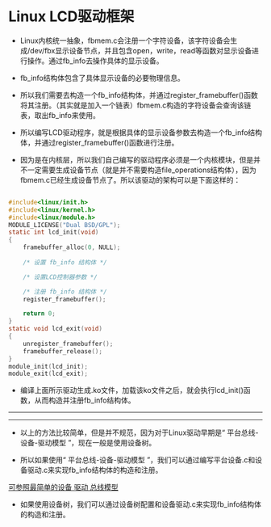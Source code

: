 # Linux LCD驱动框架

* Linux内核统一抽象，fbmem.c会注册一个字符设备，该字符设备会生成/dev/fbx显示设备节点，并且包含open，write，read等函数对显示设备进行操作。通过fb_info去操作具体的显示设备。

* fb_info结构体包含了具体显示设备的必要物理信息。

* 所以我们需要去构造一个fb_info结构体，并通过register_framebuffer()函数将其注册。（其实就是加入一个链表）fbmem.c构造的字符设备会查询该链表，取出fb_info来使用。

* 所以编写LCD驱动程序，就是根据具体的显示设备参数去构造一个fb_info结构体，并通过register_framebuffer()函数进行注册。

* 因为是在内核层，所以我们自己编写的驱动程序必须是一个内核模块，但是并不一定需要生成设备节点（就是并不需要构造file_operations结构体），因为fbmem.c已经生成设备节点了。所以该驱动的架构可以是下面这样的：

```c

#include<linux/init.h>
#include<linux/kernel.h>
#include<linux/module.h>
MODULE_LICENSE("Dual BSD/GPL");
static int lcd_init(void)
{
	framebuffer_alloc(0, NULL);
    
    /* 设置 fb_info 结构体 */

    /* 设置LCD控制器参数 */

    /* 注册 fb_info 结构体 */
    register_framebuffer();

	return 0;	
}
static void lcd_exit(void)
{
	unregister_framebuffer();
    framebuffer_release();
}
module_init(lcd_init);
module_exit(lcd_exit);
```

* 编译上面所示驱动生成.ko文件，加载该ko文件之后，就会执行lcd_init()函数，从而构造并注册fb_info结构体。


------------------------

-----------------------------

* 以上的方法比较简单，但是并不规范，因为对于Linux驱动早期是“ 平台总线-设备-驱动模型 ”，现在一般是使用设备树。

* 所以如果使用“ 平台总线-设备-驱动模型 ”，我们可以通过编写平台设备.c和设备驱动.c来实现fb_info结构体的构造和注册。

[可参照最简单的设备 驱动 总线模型](ld_bus_dev_drv.md)

* 如果使用设备树，我们可以通过设备树配置和设备驱动.c来实现fb_info结构体的构造和注册。